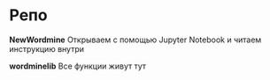 # Репо
**NewWordmine**
Открываем с помощью Jupyter Notebook и читаем инструкцию внутри

**wordminelib**
Все функции живут тут
